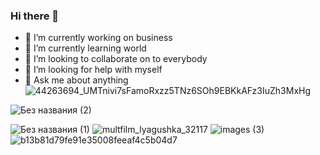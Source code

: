 ### Hi there 👋
- 🔭 I’m currently working on business
- 🌱 I’m currently learning world
- 👯 I’m looking to collaborate on to everybody
- 🤔 I’m looking for help with myself
- 💬 Ask me about anything
![44263694_UMTnivi7sFamoRxzz5TNz6SOh9EBKkAFz3IuZh3MxHg](https://user-images.githubusercontent.com/86493242/203385537-2420ac3b-07c2-4834-b5b3-be655ab00446.jpg)


![Без названия (2)](https://user-images.githubusercontent.com/86493242/206212330-e75cc214-1dd4-41a4-8a7d-f38e186b845e.jpg)

![Без названия (1)](https://user-images.githubusercontent.com/86493242/206212395-0b420db6-a4fc-4fb3-85cf-0748ef6e72a1.jpg)
![multfilm_lyagushka_32117](https://user-images.githubusercontent.com/86493242/206212425-4fabf4e3-418e-4abf-808f-3ac98f2f87af.jpg)
![images (3)](https://user-images.githubusercontent.com/86493242/206212449-e7e4625c-da4d-42da-8abf-7a813db1d8f2.jpg)
![b13b81d79fe91e35008feeaf4c5b04d7](https://user-images.githubusercontent.com/86493242/206212482-dafa892e-7f6a-4c40-a1b0-8ef9be180610.jpg)
